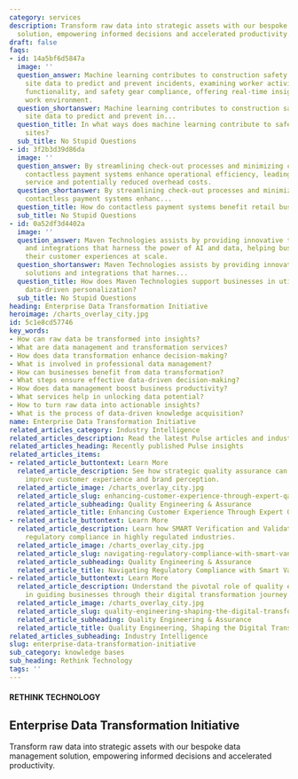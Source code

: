 ```yaml
---
category: services
description: Transform raw data into strategic assets with our bespoke data management
  solution, empowering informed decisions and accelerated productivity.
draft: false
faqs:
- id: 14a5bf6d5847a
  image: ''
  question_answer: Machine learning contributes to construction safety by analyzing
    site data to predict and prevent incidents, examining worker activity, equipment
    functionality, and safety gear compliance, offering real-time insights for a safer
    work environment.
  question_shortanswer: Machine learning contributes to construction safety by analyzing
    site data to predict and prevent in...
  question_title: In what ways does machine learning contribute to safety in construction
    sites?
  sub_title: No Stupid Questions
- id: 3f2b3d39d86da
  image: ''
  question_answer: By streamlining check-out processes and minimizing cash handling,
    contactless payment systems enhance operational efficiency, leading to faster
    service and potentially reduced overhead costs.
  question_shortanswer: By streamlining check-out processes and minimizing cash handling,
    contactless payment systems enhanc...
  question_title: How do contactless payment systems benefit retail business operations?
  sub_title: No Stupid Questions
- id: 0a52df3d4402a
  image: ''
  question_answer: Maven Technologies assists by providing innovative technology solutions
    and integrations that harness the power of AI and data, helping businesses improve
    their customer experiences at scale.
  question_shortanswer: Maven Technologies assists by providing innovative technology
    solutions and integrations that harnes...
  question_title: How does Maven Technologies support businesses in utilizing AI and
    data-driven personalization?
  sub_title: No Stupid Questions
heading: Enterprise Data Transformation Initiative
heroimage: /charts_overlay_city.jpg
id: 5c1e8cd57746
key_words:
- How can raw data be transformed into insights?
- What are data management and transformation services?
- How does data transformation enhance decision-making?
- What is involved in professional data management?
- How can businesses benefit from data transformation?
- What steps ensure effective data-driven decision-making?
- How does data management boost business productivity?
- What services help in unlocking data potential?
- How to turn raw data into actionable insights?
- What is the process of data-driven knowledge acquisition?
name: Enterprise Data Transformation Initiative
related_articles_category: Industry Intelligence
related_articles_description: Read the latest Pulse articles and industry insights.
related_articles_heading: Recently published Pulse insights
related_articles_items:
- related_article_buttontext: Learn More
  related_article_description: See how strategic quality assurance can significantly
    improve customer experience and brand perception.
  related_article_image: /charts_overlay_city.jpg
  related_article_slug: enhancing-customer-experience-through-expert-qa
  related_article_subheading: Quality Engineering & Assurance
  related_article_title: Enhancing Customer Experience Through Expert QA
- related_article_buttontext: Learn More
  related_article_description: Learn how SMART Verification and Validation streamline
    regulatory compliance in highly regulated industries.
  related_article_image: /charts_overlay_city.jpg
  related_article_slug: navigating-regulatory-compliance-with-smart-vandv
  related_article_subheading: Quality Engineering & Assurance
  related_article_title: Navigating Regulatory Compliance with Smart VandV
- related_article_buttontext: Learn More
  related_article_description: Understand the pivotal role of quality engineering
    in guiding businesses through their digital transformation journey.
  related_article_image: /charts_overlay_city.jpg
  related_article_slug: quality-engineering-shaping-the-digital-transformation
  related_article_subheading: Quality Engineering & Assurance
  related_article_title: Quality Engineering, Shaping the Digital Transformation
related_articles_subheading: Industry Intelligence
slug: enterprise-data-transformation-initiative
sub_category: knowledge bases
sub_heading: Rethink Technology
tags: ''
---
```


#### RETHINK TECHNOLOGY
## Enterprise Data Transformation Initiative
Transform raw data into strategic assets with our bespoke data management solution, empowering informed decisions and accelerated productivity.